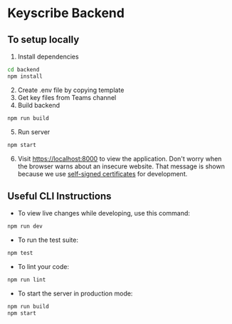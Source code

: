 # Keyscribe Backend

## To setup locally

1. Install dependencies
```bash
cd backend
npm install
```
2. Create .env file by copying template
3. Get key files from Teams channel
4. Build backend
```bash
npm run build
```
5. Run server
```bash
npm start
```
6. Visit [https://localhost:8000](https://localhost:8000) to view the application. Don't worry when the browser warns about an insecure website. That message is shown because we use [self-signed certificates](https://www.entrust.com/resources/faq/what-is-a-self-signed-certificate) for development.

## Useful CLI Instructions
- To view live changes while developing, use this command:
```bash
npm run dev
```
- To run the test suite:
```bash
npm test
```
- To lint your code:
```bash
npm run lint
```
- To start the server in production mode:
```bash
npm run build
npm start
```
